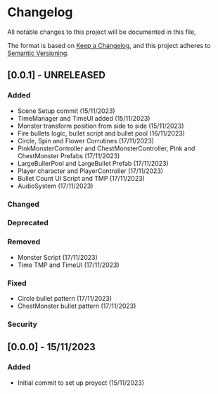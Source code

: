 # Changelog
All notable changes to this project will be documented in this file,

The format is based on [Keep a Changelog](https://keepachangelog.com/en/1.0.0/),
and this project adheres to [Semantic Versioning](https://semver.org/spec/v2.0.0.html).

## [0.0.1] - UNRELEASED

### Added
- Scene Setup commit (15/11/2023)
- TimeManager and TimeUI added (15/11/2023)
- Monster transform position from side to side (15/11/2023)
- Fire bullets logic, bullet script and bullet pool (16/11/2023)
- Circle, Spin and Flower Corrutines (17/11/2023)
- PinkMonsterController and ChestMonsterController, Pink and ChestMonster Prefabs (17/11/2023)
- LargeBullerPool and LargeBullet Prefab (17/11/2023)
- Player character and PlayerController (17/11/2023)
- Bullet Count UI Script and TMP (17/11/2023)
- AudioSystem (17/11/2023)

### Changed

### Deprecated

### Removed
- Monster Script (17/11/2023)
- Time TMP and TimeUI (17/11/2023)
### Fixed
- Circle bullet pattern (17/11/2023)
- ChestMonster bullet pattern (17/11/2023)
### Security

## [0.0.0] - 15/11/2023

### Added
- Initial commit to set up proyect (15/11/2023)
